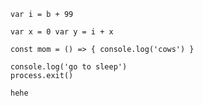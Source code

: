 `var i = b + 99`

`var x = 0
var y = i + x`

`const mom = () => { console.log('cows') }`

```
console.log('go to sleep')
process.exit()
```
`hehe`
